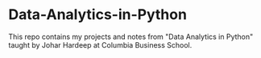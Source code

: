 # Data-Analytics-in-Python
This repo contains my projects and notes from "Data Analytics in Python" taught by Johar Hardeep at Columbia Business School.
